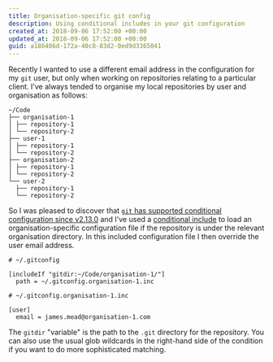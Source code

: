 ```yaml
---
title: Organisation-specific git config
description: Using conditional includes in your git configuration
created_at: 2018-09-06 17:52:00 +00:00
updated_at: 2018-09-06 17:52:00 +00:00
guid: a186486d-172a-40c8-83d2-0ed9d3365041
---
```


Recently I wanted to use a different email address in the configuration for my `git` user, but only when working on repositories relating to a particular client. I've always tended to organise my local repositories by user and organisation as follows:

    ~/Code
    ├── organisation-1
    │ ├── repository-1
    │ └── repository-2
    ├── user-1
    │ ├── repository-1
    │ └── repository-2
    ├── organisation-2
    │ ├── repository-1
    │ └── repository-2
    └── user-2
      ├── repository-1
      └── repository-2

So I was pleased to discover that [`git` has supported conditional configuration since v2.13.0][1] and I've used a [conditional include][2] to load an organisation-specific configuration file if the repository is under the relevant organisation directory. In this included configuration file I then override the user email address.

    # ~/.gitconfig

    [includeIf "gitdir:~/Code/organisation-1/"]
      path = ~/.gitconfig.organisation-1.inc

    # ~/.gitconfig.organisation-1.inc

    [user]
      email = james.mead@organisation-1.com

The `gitdir` "variable" is the path to the `.git` directory for the repository. You can also use the usual glob wildcards in the right-hand side of the condition if you want to do more sophisticated matching.

[1]: https://blog.github.com/2017-05-10-git-2-13-has-been-released/#conditional-configuration
[2]: https://git-scm.com/docs/git-config#_conditional_includes
